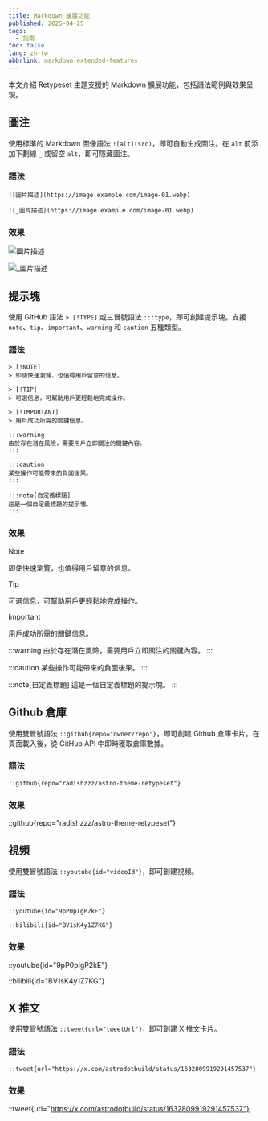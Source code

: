 ```yaml
---
title: Markdown 擴展功能
published: 2025-04-25
tags:
  - 指南
toc: false
lang: zh-tw
abbrlink: markdown-extended-features
---
```


本文介紹 Retypeset 主題支援的 Markdown 擴展功能，包括語法範例與效果呈現。

## 圖注

使用標準的 Markdown 圖像語法 `![alt](src)`，即可自動生成圖注。在 `alt` 前添加下劃線 `_` 或留空 `alt`，即可隱藏圖注。

### 語法

```
![圖片描述](https://image.example.com/image-01.webp)

![_圖片描述](https://image.example.com/image-01.webp)
```

### 效果

![圖片描述](https://image.radishzz.cc/image/gallery/06.webp)

![_圖片描述](https://image.radishzz.cc/image/gallery/06.webp)

## 提示塊

使用 GitHub 語法 `> [!TYPE]` 或三冒號語法 `:::type`，即可創建提示塊。支援 `note`、`tip`、`important`、`warning` 和 `caution` 五種類型。

### 語法

```
> [!NOTE]
> 即使快速瀏覽，也值得用戶留意的信息。

> [!TIP]
> 可選信息，可幫助用戶更輕鬆地完成操作。

> [!IMPORTANT]
> 用戶成功所需的關鍵信息。

:::warning
由於存在潛在風險，需要用戶立即關注的關鍵內容。
:::

:::caution
某些操作可能帶來的負面後果。
:::

:::note[自定義標題]
這是一個自定義標題的提示塊。
:::
```

### 效果

> [!NOTE]
> 即使快速瀏覽，也值得用戶留意的信息。

> [!TIP]
> 可選信息，可幫助用戶更輕鬆地完成操作。

> [!IMPORTANT]
> 用戶成功所需的關鍵信息。

:::warning
由於存在潛在風險，需要用戶立即關注的關鍵內容。
:::

:::caution
某些操作可能帶來的負面後果。
:::

:::note[自定義標題]
這是一個自定義標題的提示塊。
:::

## Github 倉庫

使用雙冒號語法 `::github{repo="owner/repo"}`，即可創建 Github 倉庫卡片。在頁面載入後，從 GitHub API 中即時獲取倉庫數據。

### 語法

```
::github{repo="radishzzz/astro-theme-retypeset"}
```

### 效果

::github{repo="radishzzz/astro-theme-retypeset"}

## 視頻

使用雙冒號語法 `::youtube{id="videoId"}`，即可創建視頻。

### 語法

```
::youtube{id="9pP0pIgP2kE"}

::bilibili{id="BV1sK4y1Z7KG"}
```

### 效果

::youtube{id="9pP0pIgP2kE"}

::bilibili{id="BV1sK4y1Z7KG"}

## X 推文

使用雙冒號語法 `::tweet{url="tweetUrl"}`，即可創建 X 推文卡片。

### 語法

```
::tweet{url="https://x.com/astrodotbuild/status/1632809919291457537"}
```

### 效果

::tweet{url="https://x.com/astrodotbuild/status/1632809919291457537"}

